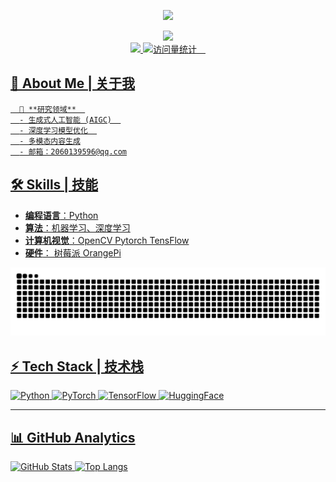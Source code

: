 <div align="center">
<p align="center">
<img src="https://capsule-render.vercel.app/api?type=waving&color=timeGradient&height=260&&section=header&text=Hi%20There！&fontSize=90&fontAlign=55&fontAlignY=28&desc=I%20'm%20RicarBYang&descAlign=50&descSize=30&descAlignY=56" />
</p>    
     
  <div>
    <a href="https://github.com/Ericsciencer">
<img src="https://readme-typing-svg.demolab.com?font=Orbitron&size=18&pause=1000&center=true&vCenter=true&random=false&width=1000&lines=Welcome+to+my+GitHub!;I%20can%20communicate%20with%20you%20in%20four%20languages%3A%20Chinese%2C%20English%2C%20Russian%20and%20German!" />    
    </a>
  </div>
   
   <!-- cute cat pictures 图片-->

   <!-- profile logo 个人资料徽标 -->
  <div>
     <!-- csdn -->
     <a href="https://blog.csdn.net/Sakura_Ren?spm=1000.2115.3001.5343"><img src="https://img.shields.io/badge/CSDN-博客-ff3300" /></a;     
    <!-- visitor -->
    <img src="https://komarev.com/ghpvc/?username=RicardoBYang&label=Views&color=orange&style=flat" alt="访问量统计" />&emsp;

  </div>


</div>


## 🧠 About Me | 关于我

      🔭 **研究领域**  
      - 生成式人工智能 (AIGC)  
      - 深度学习模型优化  
      - 多模态内容生成
      - 邮箱：2060139596@qq.com

## 🛠 Skills | 技能
- **编程语言**：Python    
- **算法**：机器学习、深度学习    
- **计算机视觉**：OpenCV Pytorch TensFlow    
- **硬件**： 树莓派 OrangePi



<picture>
  <source media="(prefers-color-scheme: dark)" srcset="https://raw.githubusercontent.com/Ericsciencer/Ericsciencer/output/github-contribution-grid-snake-dark.svg">
  <source media="(prefers-color-scheme: light)" srcset="https://raw.githubusercontent.com/Ericsciencer/Ericsciencer/output/github-contribution-grid-snake.svg">
  <img alt="github contribution grid snake animation" src="https://raw.githubusercontent.com/Ericsciencer/Ericsciencer/output/github-contribution-grid-snake.svg">
</picture>


## ⚡ Tech Stack | 技术栈

![Python](https://img.shields.io/badge/-Python-3776AB?logo=python&logoColor=white)
![PyTorch](https://img.shields.io/badge/-PyTorch-EE4C2C?logo=pytorch&logoColor=white)
![TensorFlow](https://img.shields.io/badge/-TensorFlow-FF6F00?logo=tensorflow&logoColor=white)
![HuggingFace](https://img.shields.io/badge/-HuggingFace-FFD21E?logo=huggingface&logoColor=black)

---

## 📊 GitHub Analytics
  <!-- 统计卡片 -->
  <img src="https://github-readme-stats.vercel.app/api?username=RicardoBYang&show_icons=true&theme=nightowl&hide_border=true" alt="GitHub Stats" height="165"/>
  
  <!-- 语言统计 -->
  <img src="https://github-readme-stats.vercel.app/api/top-langs/?username=RicardoBYang&layout=compact&theme=nightowl&hide_border=true&langs_count=8" alt="Top Langs" height="165"/>
</div>
